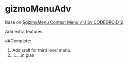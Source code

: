 # gizmoMenuAdv

Base on [$gizmoMenu Context Menu v1.1 by CODEDROID12](https://codecanyon.net/item/gizmomenu-customizable-context-menus/11959290). 

Add extra features.


##Complete:
1. Add sroll for third level menu.
1. .......in plan
